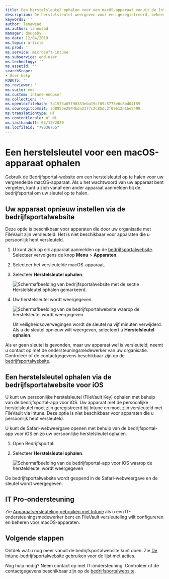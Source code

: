 ```yaml
---
title: Een herstelsleutel ophalen voor een macOS-apparaat vanuit de Intune-bedrijfsportalwebsite
description: De herstelsleutel weergeven voor een geregistreerd, beheerd macOS-apparaat.
keywords: ''
author: lenewsad
ms.author: lanewsad
manager: dougeby
ms.date: 12/04/2019
ms.topic: article
ms.prod: ''
ms.service: microsoft-intune
ms.subservice: end-user
ms.technology: ''
ms.assetid: ''
searchScope:
- User help
ROBOTS: ''
ms.reviewer: ''
ms.suite: ems
ms.custom: intune-enduser
ms.collection: ''
ms.openlocfilehash: 5a15f3a05f96333eba19cf69c5778e6c8bd04f59
ms.sourcegitcommit: 3d895be2844bda2177c2c85dc2f09612a1be5490
ms.translationtype: HT
ms.contentlocale: nl-NL
ms.lasthandoff: 03/13/2020
ms.locfileid: "79336755"
---
```

# <a name="get-a-recovery-key-for-a-macos-device"></a>Een herstelsleutel voor een macOS-apparaat ophalen

Gebruik de Bedrijfsportal-website om een herstelsleutel op te halen voor uw vergrendelde macOS-apparaat. Als u het wachtwoord van uw apparaat bent vergeten, kunt u zich vanaf een ander apparaat aanmelden bij de bedrijfsportal om uw sleutel op te halen.  

## <a name="get-recovery-key-from-company-portal-website"></a>Uw apparaat opnieuw instellen via de bedrijfsportalwebsite

Deze optie is beschikbaar voor apparaten die door uw organisatie met FileVault zijn versleuteld. Het is niet beschikbaar voor apparaten die u persoonlijk hebt versleuteld.

1. U kunt zich op elk apparaat aanmelden op de [bedrijfsportalwebsite](https://portal.manage.microsoft.com). Selecteer vervolgens de knop **Menu** > **Apparaten**.  
2. Selecteer het versleutelde macOS-apparaat.  
3. Selecteer **Herstelsleutel ophalen**.  

    ![Schermafbeelding van bedrijfsportalwebsite met de sectie Herstelsleutel ophalen gemarkeerd.](./media/1907-recovery2-cpweb-intune.PNG)  

4. Uw herstelsleutel wordt weergegeven.

    ![Schermafbeelding van de bedrijfsportalwebsite waarop de herstelsleutel wordt weergegeven.](./media/1907-recovery-cpweb-intune.PNG)  

    Uit veiligheidsoverwegingen wordt de sleutel na vijf minuten verwijderd. Als u de sleutel opnieuw wilt weergeven, selecteert u **Herstelsleutel ophalen**.

Als er geen sleutel is gevonden, maar uw apparaat wel is versleuteld, neemt u contact op met de ondersteuningsmedewerker van uw organisatie. Controleer of de contactgegevens beschikbaar zijn op de [bedrijfsportalwebsite](https://go.microsoft.com/fwlink/?linkid=2010980).  

## <a name="get-recovery-key-from-company-portal-app-for-ios"></a>Een herstelsleutel ophalen via de bedrijfsportalwebsite voor iOS

U kunt uw persoonlijke herstelsleutel (FileVault Key) ophalen met behulp van de bedrijfsportal-app voor iOS. Uw apparaat met de persoonlijke herstelsleutel moet zijn geregistreerd bij Intune en moet zijn versleuteld met FileVault via Intune. Deze optie is niet beschikbaar voor apparaten die u persoonlijk hebt versleuteld. 

U kunt de Safari-webweergave openen met behulp van de bedrijfsportal-app voor iOS en zo uw persoonlijke herstelsleutel ophalen. 

1. Open Bedrijfsportal.
2. Selecteer **Herstelsleutel ophalen**.

    ![Schermafbeelding van de bedrijfsportal-app voor iOS waarop de herstelsleutel wordt weergegeven](./media/get-recovery-key-cpweb-02.png)  

De bedrijfsportalwebsite wordt geopend in de Safari-webweergave en de sleutel wordt weergegeven. 

## <a name="it-pro-support"></a>IT Pro-ondersteuning

Zie [Apparaatversleuteling gebruiken met Intune](/intune/protect/encrypt-devices) als u een IT-ondersteuningsmedewerker bent en FileVault versleuteling wilt configureren en beheren voor macOS-apparaten.

## <a name="next-steps"></a>Volgende stappen

Ontdek wat u nog meer vanuit de bedrijfsportalwebsite kunt doen. Zie [De Intune-bedrijfsportalwebsite gebruiken](using-the-intune-company-portal-website.md) voor de lijst met acties.  

Nog hulp nodig? Neem contact op met IT-ondersteuning. Controleer of de contactgegevens beschikbaar zijn op de [bedrijfsportalwebsite](https://go.microsoft.com/fwlink/?linkid=2010980).  

